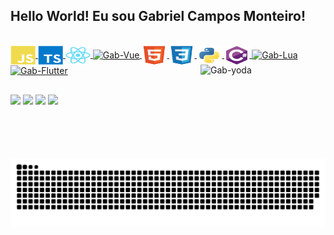 ## Hello World! Eu sou Gabriel Campos Monteiro!
<div>
  <a href="https://beacons.ai/gcamon">
 
</div>
<div style="display: inline_block"><br>
  <img align="center" alt="Gab-Js" height="30" width="40" src="https://raw.githubusercontent.com/devicons/devicon/master/icons/javascript/javascript-plain.svg">
  <img align="center" alt="Gab-Ts" height="30" width="40" src="https://raw.githubusercontent.com/devicons/devicon/master/icons/typescript/typescript-plain.svg">
  <img align="center" alt="Gab-React" height="30" width="40" src="https://raw.githubusercontent.com/devicons/devicon/master/icons/react/react-original.svg">
  <img align="center" alt="Gab-Vue" height="30" width="40" src="https://cdn.jsdelivr.net/gh/devicons/devicon/icons/vuejs/vuejs-original.svg" />
  <img align="center" alt="Gab-HTML" height="30" width="40" src="https://raw.githubusercontent.com/devicons/devicon/master/icons/html5/html5-original.svg">
  <img align="center" alt="Gab-CSS" height="30" width="40" src="https://raw.githubusercontent.com/devicons/devicon/master/icons/css3/css3-original.svg">
  <img align="center" alt="Gab-Python" height="30" width="40" src="https://raw.githubusercontent.com/devicons/devicon/master/icons/python/python-original.svg">
  <img align="center" alt="Gab-Csharp" height="30" width="40" src="https://raw.githubusercontent.com/devicons/devicon/master/icons/csharp/csharp-original.svg">
  <img align="center" alt="Gab-Lua" height="30" width="40"  src="https://cdn.jsdelivr.net/gh/devicons/devicon/icons/lua/lua-original.svg" />
  <img align="center" alt="Gab-Flutter" height="30" width="40"  src="https://cdn.jsdelivr.net/gh/devicons/devicon/icons/flutter/flutter-original.svg" />

  <img align="right" alt="Gab-yoda" height="150" width="200" src="https://tenor.com/view/baby-yoda-so-cute-the-mandalorian-hello-hi-gif-16772776.gif">
</div>
  
  ##
 
<div> 

  <a href="https://instagram.com/gabadventure" target="_blank"><img src="https://img.shields.io/badge/-Instagram-%23E4405F?style=for-the-badge&logo=instagram&logoColor=white" target="_blank"></a>
  <a href = "mailto:gabrielcmdeveloper@gmail.com"><img src="https://img.shields.io/badge/-Gmail-%23333?style=for-the-badge&logo=gmail&logoColor=white" target="_blank"></a>
  <a href="https://www.linkedin.com/in/gabriel-camon" target="_blank"><img src="https://img.shields.io/badge/-LinkedIn-%230077B5?style=for-the-badge&logo=linkedin&logoColor=white" target="_blank"></a> 
   <a href="https://gcamon.com/" target="_blank"><img src="https://img.shields.io/website-up-down-green-red/http/monip.org.svg" target="_blank"></a> 
 
  ![Snake animation](https://github.com/GabrielCamMon/GabrielCamMon/blob/output/github-contribution-grid-snake.svg)
 
</div>


<!--
**GabrielCamMon/GabrielCamMon** is a ✨ _special_ ✨ repository because its `README.md` (this file) appears on your GitHub profile.

Here are some ideas to get you started:

- 🔭 I’m currently working on ...
- 🌱 I’m currently learning ...
- 👯 I’m looking to collaborate on ...
- 🤔 I’m looking for help with ...
- 💬 Ask me about ...
- 📫 How to reach me: ...
- 😄 Pronouns: ...
- ⚡ Fun fact: ...
-->
